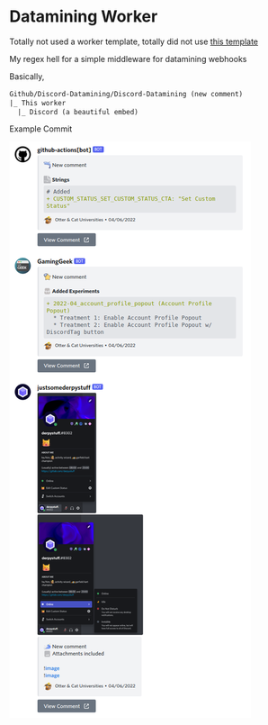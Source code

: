 # Datamining Worker

Totally not used a worker template, totally did not use [this template](https://github.com/cloudflare/worker-template/)

My regex hell for a simple middleware for datamining webhooks

Basically,
```plaintext
Github/Discord-Datamining/Discord-Datamining (new comment)
|_ This worker
  |_ Discord (a beautiful embed)
```

Example Commit

![Example Image](./webhook_demo.png)
